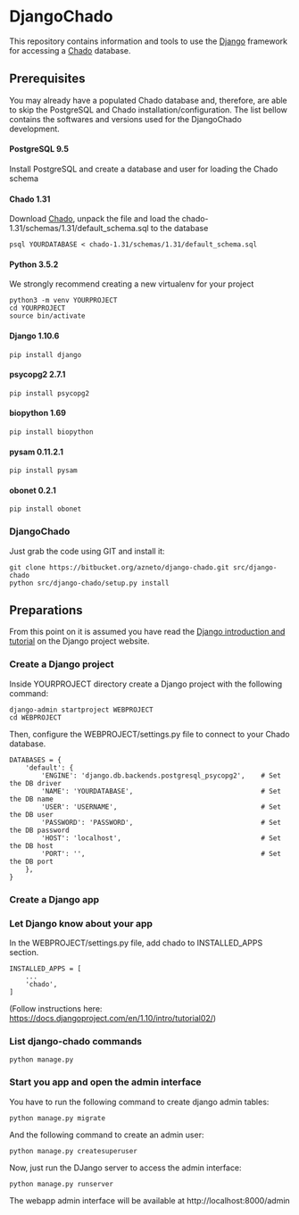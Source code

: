 # DjangoChado

This repository contains information and tools to use the [Django](https://www.djangoproject.com) framework for accessing a [Chado](http://gmod.org/wiki/Chado_-_Getting_Started) database.

## Prerequisites

You may already have a populated Chado database and, therefore, are able to skip the PostgreSQL and Chado installation/configuration. The list bellow contains the softwares and versions used for the DjangoChado development.

#### PostgreSQL 9.5

Install PostgreSQL and create a database and user for loading the Chado schema

#### Chado 1.31

Download [Chado](https://downloads.sourceforge.net/project/gmod/gmod/chado-1.31/chado-1.31.tar.gz), unpack the file and load the chado-1.31/schemas/1.31/default_schema.sql to the database

    psql YOURDATABASE < chado-1.31/schemas/1.31/default_schema.sql

#### Python 3.5.2

We strongly recommend creating a new virtualenv for your project

    python3 -m venv YOURPROJECT
    cd YOURPROJECT
    source bin/activate

#### Django 1.10.6

    pip install django

#### psycopg2 2.7.1

    pip install psycopg2

#### biopython 1.69

    pip install biopython

#### pysam 0.11.2.1

    pip install pysam

#### obonet 0.2.1

    pip install obonet

### DjangoChado

Just grab the code using GIT and install it:

    git clone https://bitbucket.org/azneto/django-chado.git src/django-chado
    python src/django-chado/setup.py install

## Preparations ##

From this point on it is assumed you have read the [Django introduction and tutorial](https://docs.djangoproject.com/en/1.10/intro) on the Django project website.

### Create a Django project
Inside YOURPROJECT directory create a Django project with the following command:

    django-admin startproject WEBPROJECT
    cd WEBPROJECT

Then, configure the WEBPROJECT/settings.py file to connect to your Chado database.

    DATABASES = {
        'default': {
            'ENGINE': 'django.db.backends.postgresql_psycopg2',    # Set the DB driver
            'NAME': 'YOURDATABASE',                                # Set the DB name
            'USER': 'USERNAME',                                    # Set the DB user
            'PASSWORD': 'PASSWORD',                                # Set the DB password
            'HOST': 'localhost',                                   # Set the DB host
            'PORT': '',                                            # Set the DB port
        },
    }
### Create a Django app


### Let Django know about your app

In the WEBPROJECT/settings.py file, add chado to INSTALLED_APPS section.

    INSTALLED_APPS = [
        ...
        'chado',
    ]

(Follow instructions here: https://docs.djangoproject.com/en/1.10/intro/tutorial02/)

### List django-chado commands

    python manage.py

### Start you app and open the admin interface

You have to run the following command to create django admin tables:

    python manage.py migrate

And the following command to create an admin user:

    python manage.py createsuperuser

Now, just run the DJango server to access the admin interface:

    python manage.py runserver

The webapp admin interface will be available at http://localhost:8000/admin

